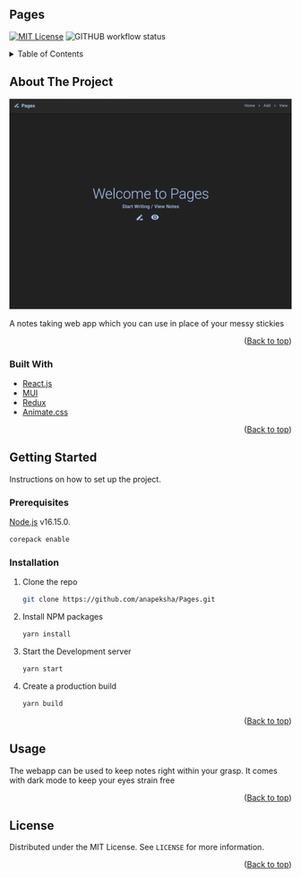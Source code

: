 ## Pages

[![MIT License][license-shield]][license-url]
![GITHUB workflow status](https://img.shields.io/github/workflow/status/anapeksha/password-generator-frontend/build?style=plastic)

<!-- TABLE OF CONTENTS -->
<details>
  <summary>Table of Contents</summary>
  <ol>
    <li>
      <a href="#about-the-project">About The Project</a>
      <ul>
        <li><a href="#built-with">Built With</a></li>
      </ul>
    </li>
    <li>
      <a href="#getting-started">Getting Started</a>
      <ul>
        <li><a href="#prerequisites">Prerequisites</a></li>
        <li><a href="#installation">Installation</a></li>
      </ul>
    </li>
    <li><a href="#usage">Usage</a></li>
    <li><a href="#license">License</a></li>
  </ol>
</details>

<!-- ABOUT THE PROJECT -->

## About The Project

[![Product Screen Shot][product-screenshot]](https://github.com/anapeksha/Pages)

A notes taking web app which you can use in place of your messy stickies

<p align="right">(<a href="#top">Back to top</a>)</p>

### Built With

- [React.js](https://reactjs.org/)
- [MUI](https://mui.com/)
- [Redux](https://redux.js.org)
- [Animate.css](https://animate.style)

<p align="right">(<a href="#top">Back to top</a>)</p>

<!-- GETTING STARTED -->

## Getting Started

Instructions on how to set up the project.

### Prerequisites

[Node.js](https://nodejs.org) v16.15.0.

```sh
corepack enable
```

### Installation

1. Clone the repo
   ```sh
   git clone https://github.com/anapeksha/Pages.git
   ```
2. Install NPM packages

   ```sh
   yarn install
   ```

3. Start the Development server

   ```sh
   yarn start
   ```

4. Create a production build
   ```sh
   yarn build
   ```

<p align="right">(<a href="#top">Back to top</a>)</p>

<!-- USAGE EXAMPLES -->

## Usage

The webapp can be used to keep notes right within your grasp. It comes with dark mode to keep your eyes strain free

<p align="right">(<a href="#top">Back to top</a>)</p>

<!-- LICENSE -->

## License

Distributed under the MIT License. See `LICENSE` for more information.

<p align="right">(<a href="#top">Back to top</a>)</p>

<!-- MARKDOWN LINKS & IMAGES -->
<!-- https://www.markdownguide.org/basic-syntax/#reference-style-links -->

[license-shield]: https://img.shields.io/github/license/anapeksha/Pages.svg?style=plastic
[license-url]: https://github.com/anapeksha/Pages/blob/main/LICENSE
[product-screenshot]: https://github.com/anapeksha/Pages/blob/main/screenshots/project-screenshot.png
